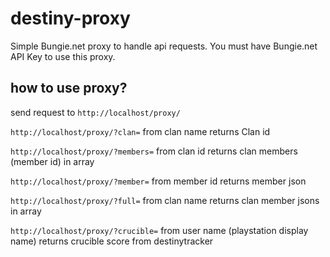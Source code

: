 # destiny-proxy

Simple Bungie.net proxy to handle api requests.
You must have Bungie.net API Key to use this proxy.

## how to use proxy?

send request to `http://localhost/proxy/`

`http://localhost/proxy/?clan=`
from clan name returns Clan id

`http://localhost/proxy/?members=`
from clan id returns clan members (member id) in array

`http://localhost/proxy/?member=`
from member id returns member json

`http://localhost/proxy/?full=`
from clan name returns clan member jsons in array

`http://localhost/proxy/?crucible=`
from user name (playstation display name) returns crucible score from destinytracker

